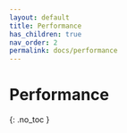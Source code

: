 ```yaml
---
layout: default
title: Performance
has_children: true
nav_order: 2
permalink: docs/performance
---
```


# Performance
{: .no_toc }

